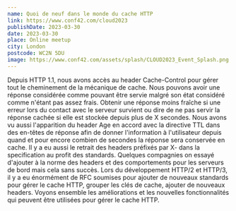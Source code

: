 ```yaml
---
name: Quoi de neuf dans le monde du cache HTTP
link: https://www.conf42.com/cloud2023
publishDate: 2023-03-30
date: 2023-03-30
place: Online meetup
city: London
postcode: WC2N 5DU
image: https://www.conf42.com/assets/splash/CLOUD2023_Event_Splash.png
---
```


Depuis HTTP 1.1, nous avons accès au header Cache-Control pour gérer tout le cheminement de la mécanique de cache. Nous pouvons avoir une réponse considérée comme pouvant être servie malgré son état considéré comme n'étant pas assez frais. Obtenir une réponse moins fraîche si une erreur lors du contact avec le serveur survient ou dire de ne pas servir la réponse cachée si elle est stockée depuis plus de X secondes. Nous avons vu aussi l'apparition du header Age en accord avec la directive TTL dans des en-têtes de réponse afin de donner l'information à l'utilisateur depuis quand et pour encore combien de secondes la réponse sera conservée en cache. Il y a eu aussi le retrait des headers préfixés par X- dans la specification au profit des standards. Quelques compagnies on essayé d'ajouter à la norme des headers et des comportements pour les serveurs de bord mais cela sans succès. Lors du développement HTTP/2 et HTTP/3, il y a eu énormément de RFC soumises pour ajouter de nouveaux standards pour gérer le cache HTTP, grouper les clés de cache, ajouter de nouveaux headers. Voyons ensemble les améliorations et les nouvelles fonctionnalités qui peuvent être utilisées pour gérer le cache HTTP.